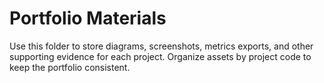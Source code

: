 # Portfolio Materials

Use this folder to store diagrams, screenshots, metrics exports, and other supporting evidence for each project. Organize assets by project code to keep the portfolio consistent.
